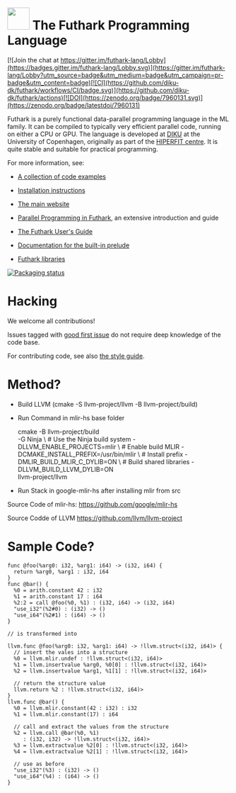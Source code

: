 <img src="assets/logo.svg" height="50px"/> The Futhark Programming Language
==========

[![Join the chat at https://gitter.im/futhark-lang/Lobby](https://badges.gitter.im/futhark-lang/Lobby.svg)](https://gitter.im/futhark-lang/Lobby?utm_source=badge&utm_medium=badge&utm_campaign=pr-badge&utm_content=badge)[![CI](https://github.com/diku-dk/futhark/workflows/CI/badge.svg)](https://github.com/diku-dk/futhark/actions)[![DOI](https://zenodo.org/badge/7960131.svg)](https://zenodo.org/badge/latestdoi/7960131)

Futhark is a purely functional data-parallel programming language in
the ML family.  It can be compiled to typically very efficient
parallel code, running on either a CPU or GPU.  The language is
developed at [DIKU](http://diku.dk) at the University of Copenhagen,
originally as part of the [HIPERFIT centre](http://hiperfit.dk).  It
is quite stable and suitable for practical programming.

For more information, see:

* [A collection of code examples](https://futhark-lang.org/examples.html)

* [Installation instructions](http://futhark.readthedocs.io/en/latest/installation.html)

* [The main website](http://futhark-lang.org)

* [Parallel Programming in
  Futhark](https://futhark-book.readthedocs.io/en/latest/), an
  extensive introduction and guide

* [The Futhark User's Guide](http://futhark.readthedocs.io)

* [Documentation for the built-in prelude](https://futhark-lang.org/docs/prelude)

* [Futhark libraries](https://futhark-lang.org/pkgs/)

[![Packaging status](https://repology.org/badge/vertical-allrepos/futhark.svg)](https://repology.org/project/futhark/versions)

Hacking
=======

We welcome all contributions!

Issues tagged with [good first
issue](https://github.com/diku-dk/futhark/issues?q=is%3Aissue+is%3Aopen+label%3A%22good+first+issue%22)
do not require deep knowledge of the code base.

For contributing code, see also [the style guide](STYLE.md).

Method?
=======
* Build LLVM (cmake -S llvm-project/llvm -B llvm-project/build)
* Run Command in mlir-hs base folder

  cmake -B llvm-project/build         \
  -G Ninja                            \ # Use the Ninja build system
  -DLLVM_ENABLE_PROJECTS=mlir         \ # Enable build MLIR
  -DCMAKE_INSTALL_PREFIX=/usr/bin/mlir      \ # Install prefix
  -DMLIR_BUILD_MLIR_C_DYLIB=ON        \ # Build shared libraries
  -DLLVM_BUILD_LLVM_DYLIB=ON          \
  llvm-project/llvm

* Run Stack in google-mlir-hs after installing mlir from src

Source Code of mlir-hs:
https://github.com/google/mlir-hs

Source Codde of LLVM
https://github.com/llvm/llvm-project

Sample Code?
============
    func @foo(%arg0: i32, %arg1: i64) -> (i32, i64) {
      return %arg0, %arg1 : i32, i64
    }
    func @bar() {
      %0 = arith.constant 42 : i32
      %1 = arith.constant 17 : i64
      %2:2 = call @foo(%0, %1) : (i32, i64) -> (i32, i64)
      "use_i32"(%2#0) : (i32) -> ()
      "use_i64"(%2#1) : (i64) -> ()
    }

    // is transformed into

    llvm.func @foo(%arg0: i32, %arg1: i64) -> !llvm.struct<(i32, i64)> {
      // insert the vales into a structure
      %0 = llvm.mlir.undef : !llvm.struct<(i32, i64)>
      %1 = llvm.insertvalue %arg0, %0[0] : !llvm.struct<(i32, i64)>
      %2 = llvm.insertvalue %arg1, %1[1] : !llvm.struct<(i32, i64)>

      // return the structure value
      llvm.return %2 : !llvm.struct<(i32, i64)>
    }
    llvm.func @bar() {
      %0 = llvm.mlir.constant(42 : i32) : i32
      %1 = llvm.mlir.constant(17) : i64

      // call and extract the values from the structure
      %2 = llvm.call @bar(%0, %1)
         : (i32, i32) -> !llvm.struct<(i32, i64)>
      %3 = llvm.extractvalue %2[0] : !llvm.struct<(i32, i64)>
      %4 = llvm.extractvalue %2[1] : !llvm.struct<(i32, i64)>

      // use as before
      "use_i32"(%3) : (i32) -> ()
      "use_i64"(%4) : (i64) -> ()
    }
